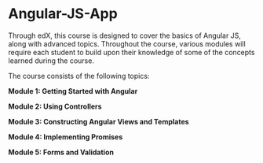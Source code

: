 # Angular-JS-App

Through edX, this course is designed to cover the basics of Angular JS, along with advanced topics. Throughout the course, various modules will require each student to build upon their knowledge of some of the concepts learned during the course.

The course consists of the following topics:

**Module 1: Getting Started with Angular**

**Module 2: Using Controllers**

**Module 3: Constructing Angular Views and Templates**

**Module 4: Implementing Promises**

**Module 5: Forms and Validation**
